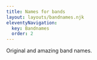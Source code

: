 ```yaml
---
title: Names for bands
layout: layouts/bandnames.njk
eleventyNavigation:
  key: Bandnames
  order: 2
---
```


Original and amazing band names.